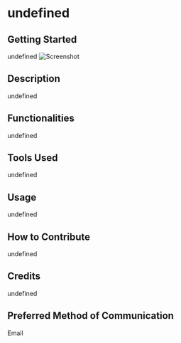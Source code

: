 
# undefined

## Getting Started
undefined
![Screenshot](undefined)

## Description
undefined

## Functionalities
undefined

## Tools Used
undefined

## Usage
undefined

## How to Contribute
undefined

## Credits
undefined

## Preferred Method of Communication
Email
